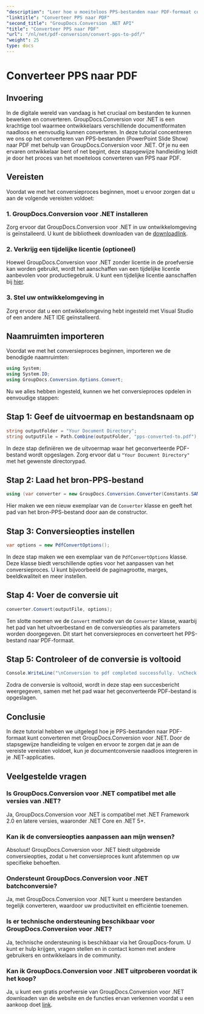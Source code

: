```yaml
---
"description": "Leer hoe u moeiteloos PPS-bestanden naar PDF-formaat converteert met GroupDocs.Conversion voor .NET. Volg onze stapsgewijze handleiding voor naadloze integratie."
"linktitle": "Converteer PPS naar PDF"
"second_title": "GroupDocs.Conversion .NET API"
"title": "Converteer PPS naar PDF"
"url": "/nl/net/pdf-conversion/convert-pps-to-pdf/"
"weight": 25
type: docs
---
```

# Converteer PPS naar PDF

## Invoering
In de digitale wereld van vandaag is het cruciaal om bestanden te kunnen bewerken en converteren. GroupDocs.Conversion voor .NET is een krachtige tool waarmee ontwikkelaars verschillende documentformaten naadloos en eenvoudig kunnen converteren. In deze tutorial concentreren we ons op het converteren van PPS-bestanden (PowerPoint Slide Show) naar PDF met behulp van GroupDocs.Conversion voor .NET. Of je nu een ervaren ontwikkelaar bent of net begint, deze stapsgewijze handleiding leidt je door het proces van het moeiteloos converteren van PPS naar PDF.
## Vereisten
Voordat we met het conversieproces beginnen, moet u ervoor zorgen dat u aan de volgende vereisten voldoet:
### 1. GroupDocs.Conversion voor .NET installeren
Zorg ervoor dat GroupDocs.Conversion voor .NET in uw ontwikkelomgeving is geïnstalleerd. U kunt de bibliotheek downloaden van de [downloadlink](https://releases.groupdocs.com/conversion/net/).
### 2. Verkrijg een tijdelijke licentie (optioneel)
Hoewel GroupDocs.Conversion voor .NET zonder licentie in de proefversie kan worden gebruikt, wordt het aanschaffen van een tijdelijke licentie aanbevolen voor productiegebruik. U kunt een tijdelijke licentie aanschaffen bij [hier](https://purchase.groupdocs.com/temporary-license/).
### 3. Stel uw ontwikkelomgeving in
Zorg ervoor dat u een ontwikkelomgeving hebt ingesteld met Visual Studio of een andere .NET IDE geïnstalleerd.

## Naamruimten importeren
Voordat we met het conversieproces beginnen, importeren we de benodigde naamruimten:
```csharp
using System;
using System.IO;
using GroupDocs.Conversion.Options.Convert;
```

Nu we alles hebben ingesteld, kunnen we het conversieproces opdelen in eenvoudige stappen:
## Stap 1: Geef de uitvoermap en bestandsnaam op
```csharp
string outputFolder = "Your Document Directory";
string outputFile = Path.Combine(outputFolder, "pps-converted-to.pdf");
```
In deze stap definiëren we de uitvoermap waar het geconverteerde PDF-bestand wordt opgeslagen. Zorg ervoor dat u `"Your Document Directory"` met het gewenste directorypad.
## Stap 2: Laad het bron-PPS-bestand
```csharp
using (var converter = new GroupDocs.Conversion.Converter(Constants.SAMPLE_PPS))
```
Hier maken we een nieuw exemplaar van de `Converter` klasse en geeft het pad van het bron-PPS-bestand door aan de constructor.
## Stap 3: Conversieopties instellen
```csharp
var options = new PdfConvertOptions();
```
In deze stap maken we een exemplaar van de `PdfConvertOptions` klasse. Deze klasse biedt verschillende opties voor het aanpassen van het conversieproces. U kunt bijvoorbeeld de paginagrootte, marges, beeldkwaliteit en meer instellen.
## Stap 4: Voer de conversie uit
```csharp
converter.Convert(outputFile, options);
```
Ten slotte noemen we de `Convert` methode van de `Converter` klasse, waarbij het pad van het uitvoerbestand en de conversieopties als parameters worden doorgegeven. Dit start het conversieproces en converteert het PPS-bestand naar PDF-formaat.
## Stap 5: Controleer of de conversie is voltooid
```csharp
Console.WriteLine("\nConversion to pdf completed successfully. \nCheck output in {0}", outputFolder);
```
Zodra de conversie is voltooid, wordt in deze stap een succesbericht weergegeven, samen met het pad waar het geconverteerde PDF-bestand is opgeslagen.

## Conclusie
In deze tutorial hebben we uitgelegd hoe je PPS-bestanden naar PDF-formaat kunt converteren met GroupDocs.Conversion voor .NET. Door de stapsgewijze handleiding te volgen en ervoor te zorgen dat je aan de vereiste vereisten voldoet, kun je documentconversie naadloos integreren in je .NET-applicaties.
## Veelgestelde vragen
### Is GroupDocs.Conversion voor .NET compatibel met alle versies van .NET?
Ja, GroupDocs.Conversion voor .NET is compatibel met .NET Framework 2.0 en latere versies, waaronder .NET Core en .NET 5+.
### Kan ik de conversieopties aanpassen aan mijn wensen?
Absoluut! GroupDocs.Conversion voor .NET biedt uitgebreide conversieopties, zodat u het conversieproces kunt afstemmen op uw specifieke behoeften.
### Ondersteunt GroupDocs.Conversion voor .NET batchconversie?
Ja, met GroupDocs.Conversion voor .NET kunt u meerdere bestanden tegelijk converteren, waardoor uw productiviteit en efficiëntie toenemen.
### Is er technische ondersteuning beschikbaar voor GroupDocs.Conversion voor .NET?
Ja, technische ondersteuning is beschikbaar via het GroupDocs-forum. U kunt er hulp krijgen, vragen stellen en in contact komen met andere gebruikers en ontwikkelaars in de community.
### Kan ik GroupDocs.Conversion voor .NET uitproberen voordat ik het koop?
Ja, u kunt een gratis proefversie van GroupDocs.Conversion voor .NET downloaden van de website en de functies ervan verkennen voordat u een aankoop doet [link](https://releases.groupdocs.com/).